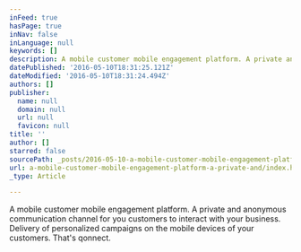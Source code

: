 ```yaml
---
inFeed: true
hasPage: true
inNav: false
inLanguage: null
keywords: []
description: A mobile customer mobile engagement platform. A private and anonymous communication channel for you customers to interact with your business. Delivery of personalized campaigns on the mobile devices of your customers. That’s qonnect.
datePublished: '2016-05-10T18:31:25.121Z'
dateModified: '2016-05-10T18:31:24.494Z'
authors: []
publisher:
  name: null
  domain: null
  url: null
  favicon: null
title: ''
author: []
starred: false
sourcePath: _posts/2016-05-10-a-mobile-customer-mobile-engagement-platform-a-private-and.md
url: a-mobile-customer-mobile-engagement-platform-a-private-and/index.html
_type: Article

---
```

A mobile customer mobile engagement platform. A private and anonymous communication channel for you customers to interact with your business. Delivery of personalized campaigns on the mobile devices of your customers. That's qonnect.